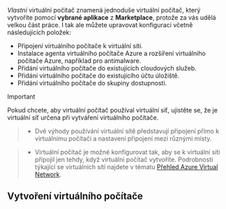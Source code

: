 

*Vlastní* virtuální počítač znamená jednoduše virtuální počítač, který vytvoříte pomocí **vybrané aplikace** z **Marketplace**, protože za vás udělá velkou část práce. I tak ale můžete upravovat konfiguraci včetně následujících položek:

* Připojení virtuálního počítače k virtuální síti.
* Instalace agenta virtuálního počítače Azure a rozšíření virtuálního počítače Azure, například pro antimalware.
* Přidání virtuálního počítače do existujících cloudových služeb.
* Přidání virtuálního počítače do existujícího účtu úložiště.
* Přidání virtuálního počítače do skupiny dostupnosti.

<!--
> [!IMPORTANT]
> If you want your virtual machine to use a virtual network so you can connect to it directly by host name or set up cross-premises connections, make sure that you specify the virtual network when you create the virtual machine. A virtual machine can be configured to join a virtual network only when you create the virtual machine. For details on virtual networks, see [Azure Virtual Network overview](../articles/virtual-network/virtual-networks-overview.md).
>
>
 -->

> [!IMPORTANT]
> Pokud chcete, aby virtuální počítač používal virtuální síť, ujistěte se, že je virtuální síť určena při vytváření virtuálního počítače.

> * Dvě výhody používání virtuální sítě představují připojení přímo k virtuálnímu počítači a nastavení připojení mezi různými místy.

> * Virtuální počítač je možné konfigurovat tak, aby se k virtuální síti připojil jen tehdy, když virtuální počítač vytvoříte. Podrobnosti týkající se virtuálních sítí najdete v tématu [Přehled Azure Virtual Network](../articles/virtual-network/virtual-networks-overview.md).
>
>

## <a name="to-create-the-virtual-machine"></a>Vytvoření virtuálního počítače
